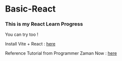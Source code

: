 # Basic-React

### This is my React Learn Progress

You can try too !

Install Vite + React : [here](https://vite.dev/guide/)

Reference Tutorial from Programmer Zaman Now : [here](https://www.youtube.com/watch?v=yOIO5h3ENIw)